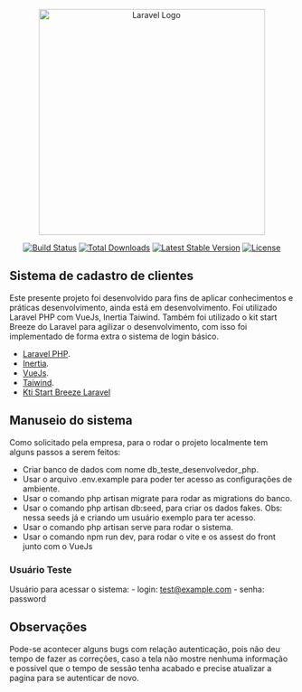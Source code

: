 <p align="center"><a href="https://laravel.com" target="_blank"><img src="https://raw.githubusercontent.com/laravel/art/master/logo-lockup/5%20SVG/2%20CMYK/1%20Full%20Color/laravel-logolockup-cmyk-red.svg" width="400" alt="Laravel Logo"></a></p>

<p align="center">
<a href="https://github.com/laravel/framework/actions"><img src="https://github.com/laravel/framework/workflows/tests/badge.svg" alt="Build Status"></a>
<a href="https://packagist.org/packages/laravel/framework"><img src="https://img.shields.io/packagist/dt/laravel/framework" alt="Total Downloads"></a>
<a href="https://packagist.org/packages/laravel/framework"><img src="https://img.shields.io/packagist/v/laravel/framework" alt="Latest Stable Version"></a>
<a href="https://packagist.org/packages/laravel/framework"><img src="https://img.shields.io/packagist/l/laravel/framework" alt="License"></a>
</p>

## Sistema de cadastro de clientes

Este presente projeto foi desenvolvido para fins de aplicar conhecimentos e práticas desenvolvimento, ainda está em desenvolvimento. Foi utilizado Laravel PHP com VueJs, Inertia Taiwind. Também foi utilizado o kit start Breeze do Laravel para agilizar o desenvolvimento, com isso foi implementado de forma extra o sistema de login básico.

- [Laravel PHP](https://laravel.com).
- [Inertia](https://inertiajs.com/).
- [VueJs](https://vuejs.org/).
- [Taiwind](https://tailwindcss.com/).
- [Kti Start Breeze Laravel](https://laravel.com/docs/10.x/starter-kits#laravel-breeze)

## Manuseio do sistema

Como solicitado pela empresa, para o rodar o projeto localmente tem alguns passos a serem feitos:

- Criar banco de dados com nome db_teste_desenvolvedor_php.
- Usar o arquivo .env.example para poder ter acesso as configurações de ambiente.
- Usar o comando php artisan migrate para rodar as migrations do banco.
- Usar o comando php artisan db:seed, para criar os dados fakes. Obs: nessa seeds já e criando um usuário exemplo para ter acesso.
- Usar o comando php artisan serve para rodar o sistema.
- Usar o comando npm run dev, para rodar o vite e os assest do front junto com o VueJs

### Usuário Teste

Usuário para acessar o sistema:
    - login: test@example.com
    - senha: password

## Observações
Pode-se acontecer alguns bugs com relação autenticação, pois não deu tempo de fazer as correções, caso a tela não mostre nenhuma informação e possivel que o tempo de sessão tenha acabado e precise atualizar a pagina para se autenticar de novo.

